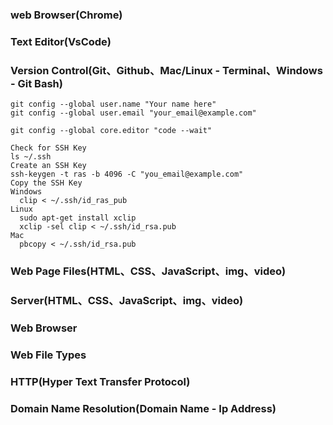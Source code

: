 ### web Browser(Chrome)
### Text Editor(VsCode)
### Version Control(Git、Github、Mac/Linux - Terminal、Windows - Git Bash)
```
git config --global user.name "Your name here"
git config --global user.email "your_email@example.com"

git config --global core.editor "code --wait"

Check for SSH Key
ls ~/.ssh
Create an SSH Key
ssh-keygen -t ras -b 4096 -C "you_email@example.com"
Copy the SSH Key
Windows
  clip < ~/.ssh/id_ras_pub
Linux
  sudo apt-get install xclip
  xclip -sel clip < ~/.ssh/id_rsa.pub
Mac
  pbcopy < ~/.ssh/id_rsa.pub
```
### Web Page Files(HTML、CSS、JavaScript、img、video)
### Server(HTML、CSS、JavaScript、img、video)
### Web Browser
### Web File Types
### HTTP(Hyper Text Transfer Protocol)
### Domain Name Resolution(Domain Name - Ip Address)